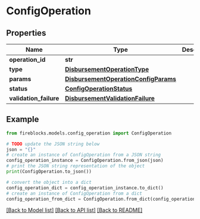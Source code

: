 # ConfigOperation


## Properties

Name | Type | Description | Notes
------------ | ------------- | ------------- | -------------
**operation_id** | **str** |  | 
**type** | [**DisbursementOperationType**](DisbursementOperationType.md) |  | 
**params** | [**DisbursementOperationConfigParams**](DisbursementOperationConfigParams.md) |  | 
**status** | [**ConfigOperationStatus**](ConfigOperationStatus.md) |  | 
**validation_failure** | [**DisbursementValidationFailure**](DisbursementValidationFailure.md) |  | [optional] 

## Example

```python
from fireblocks.models.config_operation import ConfigOperation

# TODO update the JSON string below
json = "{}"
# create an instance of ConfigOperation from a JSON string
config_operation_instance = ConfigOperation.from_json(json)
# print the JSON string representation of the object
print(ConfigOperation.to_json())

# convert the object into a dict
config_operation_dict = config_operation_instance.to_dict()
# create an instance of ConfigOperation from a dict
config_operation_from_dict = ConfigOperation.from_dict(config_operation_dict)
```
[[Back to Model list]](../README.md#documentation-for-models) [[Back to API list]](../README.md#documentation-for-api-endpoints) [[Back to README]](../README.md)


